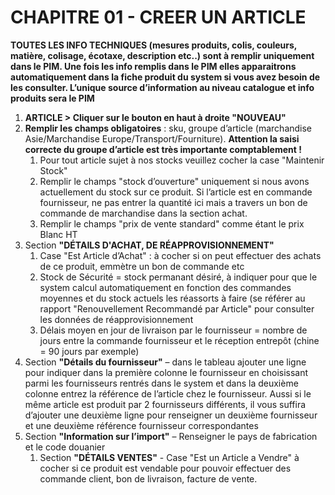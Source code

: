 # CHAPITRE 01 - CREER UN ARTICLE

**TOUTES LES INFO TECHNIQUES (mesures produits, colis, couleurs, matière, colisage, écotaxe, description etc..) sont à remplir uniquement dans le PIM. Une fois les info remplis dans le PIM elles apparaitrons automatiquement dans la fiche produit du system si vous avez besoin de les consulter. L’unique source d’information au niveau catalogue et info produits sera le PIM**

1. **ARTICLE > Cliquer sur le bouton en haut à droite "NOUVEAU"**
2. **Remplir les champs obligatoires** : sku, groupe d’article (marchandise Asie/Marchandise Europe/Transport/Fourniture). **Attention la saisi correcte du groupe d’article est très importante comptablement !**
    1. Pour tout article sujet à nos stocks veuillez cocher la case "Maintenir Stock"
    2. Remplir le champs "stock d’ouverture" uniquement si nous avons actuellement du stock sur ce produit. Si l’article est en commande fournisseur, ne pas entrer la quantité ici mais a travers un bon de commande de marchandise dans la section achat.
    3. Remplir le champs "prix de vente standard" comme étant le prix Blanc HT 
3.	Section **"DÉTAILS D'ACHAT, DE RÉAPPROVISIONNEMENT"**
    1. Case "Est Article d’Achat" : à cocher si on peut effectuer des achats de ce produit, emmètre un bon de commande etc 
    2. Stock de Sécurité = stock permanant désiré, à indiquer pour que le system calcul automatiquement en fonction des commandes moyennes et du stock actuels les réassorts à faire (se référer au rapport "Renouvellement Recommandé par Article" pour consulter les données de réapprovisionnement
    3. Délais moyen en jour de livraison par le fournisseur = nombre de jours entre la commande fournisseur et le réception entrepôt (chine = 90 jours par exemple)
4.	Section **"Détails du fournisseur"** – dans le tableau ajouter une ligne pour indiquer dans la première colonne le fournisseur en choisissant parmi les fournisseurs rentrés dans le system et dans la deuxième colonne entrez la référence de l’article chez le fournisseur. Aussi si le même article est produit par 2 fournisseurs différents, il vous suffira d’ajouter une deuxième ligne pour renseigner un deuxième fournisseur et une deuxième référence fournisseur correspondantes
5.	Section **"Information sur l’import"** – Renseigner le pays de fabrication et le code douanier
    1. Section **"DÉTAILS VENTES"** - Case "Est un Article a Vendre" à cocher si ce produit est vendable pour pouvoir effectuer des commande client, bon de livraison, facture de vente.
